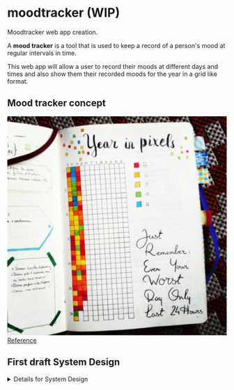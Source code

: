 # moodtracker (WIP)
Moodtracker web app creation. 

A **mood tracker** is a tool that is used to keep a record of a person's mood at regular intervals in time.

This web app will allow a user to record their moods at different days and times and also show them their recorded moods for the year in a grid like format.

## Mood tracker concept
![Mood tracker concept](bulletjournal.png "Mood tracker concept")
[Reference](https://craftsonfire.com/2018/02/best-bullet-journal-mood-trackers.html)

## First draft System Design

<details>
  <summary>Details for System Design</summary>

### Functional Requirements
- Users can log in to the web app
- Users can log out
- Users can view their mood board
- Users can add their mood for the day 
- Users can add at most two mood for each day
- Users cannot modify moods for previous days
- Mood will have 5 options
- Mood tracker will keep up to 1 year of data only (refreshes every year)
- Users will be emailed their final Mood board at the end of year

### Non-functional requirements
- System should be reliable
- System should be efficient (low latency)

### Capacity estimates *(I don't plan for that many users)*
#### Traffic estimates:
> 5 DAU * 1 mood board view ( fetching at most 12 months of mood data)= 5 requests per day
> 
> 5 DAU * 2 mood entries per day = 10 writes per day
> 
> 86400 seconds in a day
> 
> 5/86400 = 0.0001 requests per second
> 
> 10/86400=0.0001 writes per second
	
#### Bandwidth:
> 5  request per day * 1.5MB = 7.5 MB
>
> 86400 seconds in a day
> 
> 7.5 MB /86400 seconds=0.0001  MB per second
	
#### Storage:
> 10 writes per day * 1.5MB = 15 MB per day
> 
> 365 days in a year
> 
> 15 MB * 365 * 1 year = 5475 MB
	

### High level design

![1st sys design](SD.png "Sys Design")

Web application will be deployed with Elastic Beanstalk service on AWS.

### Detailed design
#### Web server 
- Apache 
- Serves webpages to client
- Currently deploying mod_wsgi on my macOS which is an apache module (mod_wsgi is an Apache module which can host any Python WSGI application, including Flask.)
		
#### Application server
- Flask framework
- App server will handle read requests (mood board view) and write requests(entering mood for day) and interact with the DB
- App server will handle parsing and calculation of data to be shown or entered
		
		
### Database Model

	User table
		Id
		Username
		Email Address
		Names
		Password 
		
	Mood table
		UserId
		Mood for today
		
	CollectiveMood table (info that will be loaded up on mood board)
		UserId
		Mood for all past days in year



### Identifying and resolving bottlenecks and fault tolerance

- Sharding (horizontal partitioning) can be implemented for scalability
    - Multiple databases or tables for mood and users grouped by their last name value. 
    - e.g. User table 1 (A - M last names info), User table 2 (N - Z) last names info
			
- Multiple web servers and application servers with load balancing implemented
    - Some web servers have load balancers implemented, so load can be balanced by the web servers or by separte load balancers
	- Multiple web servers will be implemented to remove single point of failure
	- Different app servers can do different jobs instead of high latency being experienced when multiple users are using the app
	- The LB can balance the load based on Least connection or even Round robin since all the request should take the same amount of time
		
- Multiple Load balancers
	- There can be an active and passive LB and the passive can take over if the active is down
	- The load balancers would be in constant communication

</details>